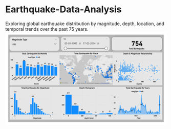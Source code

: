 # Earthquake-Data-Analysis
Exploring global earthquake distribution by magnitude, depth, location, and temporal trends over the past 75 years.
<img src="https://github.com/UMDhodi/Earthquake-Data-Analysis/blob/main/Earthquake%20Dashboard.png" alt="banner" >
